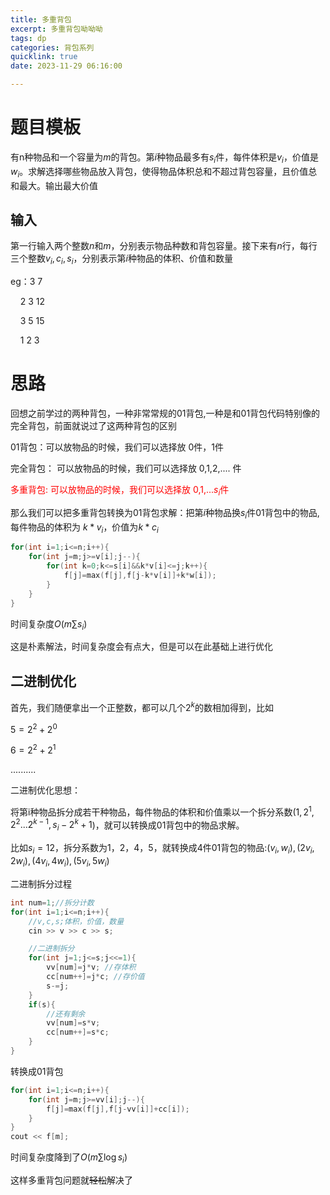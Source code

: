 ```yaml
---
title: 多重背包
excerpt: 多重背包呦呦呦
tags: dp
categories: 背包系列
quicklink: true
date: 2023-11-29 06:16:00

---
```


# 题目模板

有n种物品和一个容量为$m$的背包。第$i$种物品最多有$s_i$件，每件体积是$v_i$，价值是$w_i$。求解选择哪些物品放入背包，使得物品体积总和不超过背包容量，且价值总和最大。输出最大价值

## 输入

第一行输入两个整数$n$和$m$，分别表示物品种数和背包容量。接下来有$n$行，每行三个整数$v_i,c_i,s_i$，分别表示第$i$种物品的体积、价值和数量

eg：3 7

    2 3 12

    3 5 15

    1 2 3

# 思路

回想之前学过的两种背包，一种非常常规的01背包,一种是和01背包代码特别像的完全背包，前面就说过了这两种背包的区别

01背包：可以放物品的时候，我们可以选择放 0件，1件

完全背包： 可以放物品的时候，我们可以选择放 0,1,2,.... 件

<span style="color:red">多重背包: 可以放物品的时候，我们可以选择放 0,1,...$s_i$件</span>

那么我们可以把多重背包转换为01背包求解：把第$i$种物品换$s_i$件01背包中的物品,每件物品的体积为 $k*v_i$，价值为$k*c_i$

```cpp
for(int i=1;i<=n;i++){
    for(int j=m;j>=v[i];j--){
        for(int k=0;k<=s[i]&&k*v[i]<=j;k++){
            f[j]=max(f[j],f[j-k*v[i]]+k*w[i]);
        }
    }
}
```

时间复杂度$O(m\sum s_i)$

这是朴素解法，时间复杂度会有点大，但是可以在此基础上进行优化

## 二进制优化

首先，我们随便拿出一个正整数，都可以几个$2^k$的数相加得到，比如

$5 = 2^2+2^0$

$6=2^2+2^1$

..........

二进制优化思想：

将第i种物品拆分成若干种物品，每件物品的体积和价值乘以一个拆分系数($1,2^1,2^2...2^{k-1},s_i-2^k+1$)，就可以转换成01背包中的物品求解。

比如$s_i=12$，拆分系数为1，2，4，5，就转换成4件01背包的物品:$(v_i,w_i),(2v_i,2w_i),(4v_i,4w_i),(5v_i,5w_i)$

二进制拆分过程

```cpp
int num=1;//拆分计数
for(int i=1;i<=n;i++){
    //v,c,s;体积，价值，数量
    cin >> v >> c >> s;

    //二进制拆分
    for(int j=1;j<=s;j<<=1){
        vv[num]=j*v; //存体积
        cc[num++]=j*c; //存价值
        s-=j;
    }
    if(s){
        //还有剩余
        vv[num]=s*v;
        cc[num++]=s*c;
    }
}
```

转换成01背包

```cpp
for(int i=1;i<=n;i++){
    for(int j=m;j>=vv[i];j--){
        f[j]=max(f[j],f[j-vv[i]]+cc[i]);
    }
}
cout << f[m];
```

时间复杂度降到了$O(m\sum\log s_i)$

这样多重背包问题就~~轻松~~解决了

